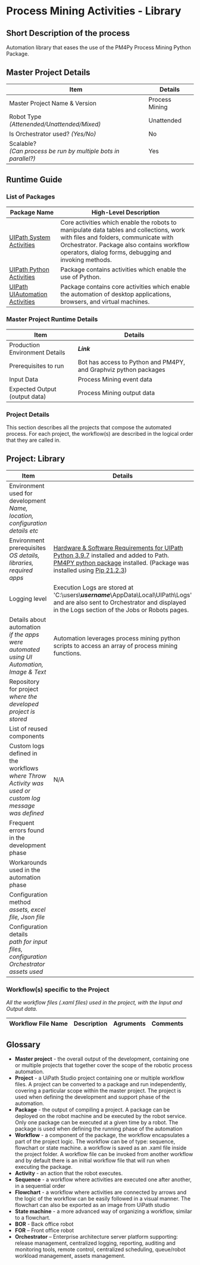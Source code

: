 # Process Mining Activities - Library

## Short Description of the process
Automation library that eases the use of the PM4Py Process Mining Python Package.
## Master Project Details
Item | Details
--- | ---
Master Project Name & Version | Process Mining
Robot Type <br> *(Attenended/Unattended/Mixed)* | Unattended
Is Orchestrator used? *(Yes/No)* | No
Scalable? <br> *(Can process be run by multiple bots in parallel?)* | Yes

## Runtime Guide
### List of Packages
Package Name | High-Level Description
--- | ---
[UIPath System Activities](https://docs.uipath.com/activities/docs/about-the-system-activities-pack) | Core activities which enable the robots to manipulate data tables and collections, work with files and folders, communicate with Orchestrator. Package also contains workflow operators, dialog forms, debugging and invoking methods.
[UIPath Python Activities](https://docs.uipath.com/activities/docs/about-the-python-activities-pack) | Package contains activities which enable the use of Python.
[UIPath UIAutomation Activities](https://docs.uipath.com/activities/docs/about-the-ui-automation-activities-pack) | Package contains core activities which enable the automation of desktop applications, browsers, and virtual machines.
### Master Project Runtime Details
Item | Details
--- | ---
Production Environment Details | ***Link***
Prerequisites to run | Bot has access to Python and PM4PY, and Graphviz python packages
Input Data | Process Mining event data
Expected Output (output data) | Process Mining output data 

### **Project Details**
This section describes all the projects that compose the automated process. 
For each project, the workflow(s) are described in the logical order that they are called in.<br>

## Project: Library
Item | Details
--- | ---
Environment used for development <br> *Name, location, configuration details etc* | 
Environment prerequisites <br> *OS details, libraries, required apps* | [Hardware & Software Requirements for UIPath](https://docs.uipath.com/installation-and-upgrade/docs/robot-hardware-and-software-requirements) <br> [Python 3.9.7](https://www.python.org/downloads/release/python-397/) installed and added to Path. <br> [PM4PY python package]() installed. (Package was installed using [Pip 21.2.3](https://pip.pypa.io/))
Logging level | Execution Logs are stored at 'C:\users\\***username***\AppData\Local\UIPath\Logs' and are also sent to Orchestrator and displayed in the Logs section of the Jobs or Robots pages.
Details about automation <br> *if the apps were automated using UI Automation, Image & Text* | Automation leverages process mining python scripts to access an array of process mining functions.
Repository for project <br> *where the developed project is stored* |
List of reused components | 
Custom logs defined in the workflows <br> *where Throw Activity was used or custom log message was defined* | N/A
Frequent errors found in the development phase | 
Workarounds used in the automation phase | 
Configuration method <br> *assets, excel file, Json file* | 
Configuration details <br> *path for input files, configuration Orchestrator assets used* |

### Workflow(s) specific to the Project 
*All the workflow files (.xaml files) used in the project, with the Input and Output data.*

Workflow File Name | Description | Agruments | Comments
--- | --- | --- | ---

## **Glossary**

- **Master project** - the overall output of the development, containing one or multiple projects that together cover the scope of the robotic process automation.
 - **Project** - a UiPath Studio project containing one or multiple workflow files. A project can be converted to a package and run independently, covering a particular scope within the master project. The project is used when defining the development and support phase of the automation.
 - **Package** - the output of compiling a project. A package can be deployed on the robot machine and be executed by the robot service. Only one package can be executed at a given time by a robot. The package is used when defining the running phase of the automation
- **Workflow** - a component of the package, the workflow encapsulates a part of the project logic. The workflow can be of type: sequence, flowchart or state machine. a workflow is saved as an .xaml file inside the project folder. A workflow file can be invoked from another workflow and by default there is an initial workflow file that will run when executing the package.
- **Activity** - an action that the robot executes.
- **Sequence** - a workflow where activities are executed one after another, in a sequential order
- **Flowchart** - a workflow where activities are connected by arrows and the logic of the workflow can be easily followed in a visual manner. The flowchart can also be exported as an image from UiPath studio
- **State machine** - a more advanced way of organizing a workflow, similar to a flowchart.
- **BOR** - Back office robot 
- **FOR** – Front office robot
- **Orchestrator** – Enterprise architecture server platform supporting: release management, centralized logging, reporting, auditing and monitoring tools, remote control, centralized scheduling, queue/robot workload management, assets management.
